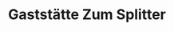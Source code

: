 ---
title: "Gaststätte Zum Splitter"
url: /schwedt-oder/gaststaette-zum-splitter/
shop: Getränke
---